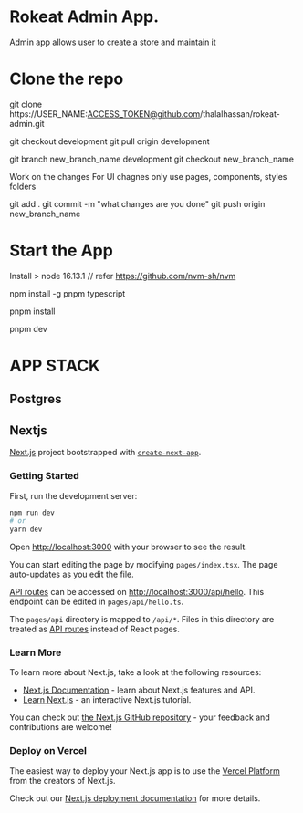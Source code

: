 

# Rokeat Admin App.
Admin app allows user to create a store and maintain it

# Clone the repo

git clone https://USER_NAME:ACCESS_TOKEN@github.com/thalalhassan/rokeat-admin.git

<!-- use development branch // Daily pull from this branch once merged -->
git checkout development
git pull origin development

<!-- create branches based on new task-->
git branch new_branch_name development
git checkout new_branch_name

<!-- create branches based on new task-->
Work on the changes 
For UI chagnes only use pages, components, styles folders

<!-- commit change and push-->
git add . 
git commit -m "what changes are you done" 
git push origin new_branch_name


# Start the App

Install > node 16.13.1 // refer https://github.com/nvm-sh/nvm

<!-- Global dependecies -->
npm install -g pnpm typescript 

<!-- Install app dependecies -->
pnpm install 

<!-- App run in development mode command -->
pnpm dev


# APP STACK 

## Postgres
## Nextjs

[Next.js](https://nextjs.org/) project bootstrapped with [`create-next-app`](https://github.com/vercel/next.js/tree/canary/packages/create-next-app).

### Getting Started

First, run the development server:

```bash
npm run dev
# or
yarn dev
```

Open [http://localhost:3000](http://localhost:3000) with your browser to see the result.

You can start editing the page by modifying `pages/index.tsx`. The page auto-updates as you edit the file.

[API routes](https://nextjs.org/docs/api-routes/introduction) can be accessed on [http://localhost:3000/api/hello](http://localhost:3000/api/hello). This endpoint can be edited in `pages/api/hello.ts`.

The `pages/api` directory is mapped to `/api/*`. Files in this directory are treated as [API routes](https://nextjs.org/docs/api-routes/introduction) instead of React pages.

### Learn More

To learn more about Next.js, take a look at the following resources:

- [Next.js Documentation](https://nextjs.org/docs) - learn about Next.js features and API.
- [Learn Next.js](https://nextjs.org/learn) - an interactive Next.js tutorial.

You can check out [the Next.js GitHub repository](https://github.com/vercel/next.js/) - your feedback and contributions are welcome!

### Deploy on Vercel

The easiest way to deploy your Next.js app is to use the [Vercel Platform](https://vercel.com/new?utm_medium=default-template&filter=next.js&utm_source=create-next-app&utm_campaign=create-next-app-readme) from the creators of Next.js.

Check out our [Next.js deployment documentation](https://nextjs.org/docs/deployment) for more details.
